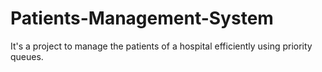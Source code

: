 # Patients-Management-System
It's a project to manage the patients of a hospital efficiently using priority queues.
